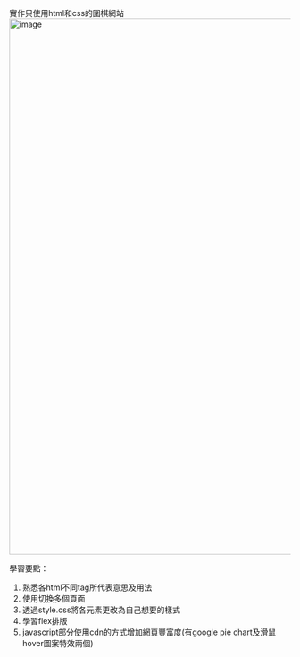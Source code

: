 實作只使用html和css的圍棋網站
<img width="960" alt="image" src="https://github.com/larry840/project-1/assets/137968655/9de328ff-6ee4-4f3c-bf9a-390704336efa">

學習要點：
1. 熟悉各html不同tag所代表意思及用法
2. 使用<a>切換多個頁面
3. 透過style.css將各元素更改為自己想要的樣式
4. 學習flex排版
5. javascript部分使用cdn的方式增加網頁豐富度(有google pie chart及滑鼠hover圖案特效兩個)
